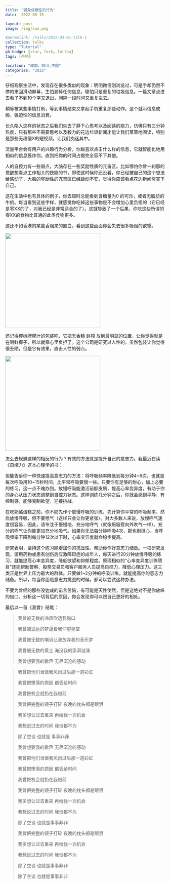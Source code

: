 ```yaml
---
title: '避免成瘾性的行为'
date:  2022-08-15

layout: post
image: /img/sun.png

#permalink: /talks/2015-03-01-talk-1
collection: talks
type: "Tutorial"
gh-badge: [star, fork, follow]
tags: [杂项]

location: "成都，四川,中国"
categories: "2022"
---
```


仔细观察生活中，发现存在很多类似的现象：明明微信刚浏览过，可是手却仍然不停的来回滑动屏幕，生怕漏掉任何信息，哪怕只是重复的垃圾信息。一篇文章点进去看了不到10个字又退出，间隔一段时间又重复进去。

稍等被某些事情打断，等到事情结束又拿起手机重复那些动作。这个就叫信息成瘾，强迫性的信息消费。

长久陷入这样的状态之后我们失去了静下心思考以及阅读的能力，仿佛只有三分钟热度，只有那些不需要思考以及毅力的花边垃圾新闻才能让我们草草地阅读，特别是那些无趣傻X的短视频，让我们痴迷其中。

流量平台会有用户的兴趣行为分析，你越喜欢点击什么样的信息，它就智能化地用相似的信息轰炸你。直到把你的时间占据完全容不下其他。

人的自控力有一些弱点，大脑存在一些奖励性质的亢奋区。比如哪怕你曾一刹那的觉醒想看点工作相关的技能的书，即使这时候你还没看，你已经被自己的这个想法给感动了，大脑的奖励性的亢奋区已经躁动不安，觉得你应该看点花边新闻奖赏下自己。

这在生活中也有具体的例子，你去超时总能看到含糖量为0 的可乐，或者无脂肪的牛奶。每当看到这些字样，就感觉你吃掉这些事物是不会增加心里负担的（它已经是零XX的了，对我已经是非常适合的了）。这就导致了一个后果，你吃这些所谓的零XX的食物比普通的此类食物更多。

这还不如香港的某些香烟来的直白，看到这些画面你会失去很多吸烟的欲望。

<img src="https://chaoxiyan1225.github.io/img/blog/yan.jpg" align="center" height="300" width="300">

还记得椰树牌椰汁的包装吧，它把无香精  鲜榨 放到最明显的位置，让你觉得就是在喝鲜椰子，所以就零心里负担了。这个公司是研究过人性的，虽然包装让你觉得很丑陋，但是它有效果，直击人性的弱点。

<img src="https://chaoxiyan1225.github.io/img/blog/yezhi.jpg" align="center" height="300" width="300">

怎么去规避这样的相反的行为？有效的方法就是提升自己的意志力。我最近在读《自控力》这本心理学的书：

但能告诉你一种快速提高意志力的方法：将呼吸频率降低到每分钟4~6次，也就是每次呼吸用10~15秒时间，比平常呼吸要慢一些。只要你有足够的耐心，加上必要的练习，这一点不难办到。放慢呼吸能激活前额皮质，提高心率变异度，有助于你的身心从压力状态调整到自控力状态。这样训练几分钟之后，你就会感到平静、有控制感，能够克制欲望，迎接挑战。

在吃奶酪蛋糕之前，你不妨先作个放慢呼吸的训练，先计算你平常的呼吸频率，然后放慢呼吸，但不要憋气（这样只会让你更紧张）。对大多数人来说，放慢呼气速度很容易，因此，请专注于慢慢地、充分地呼气（就像用吸管向外吹气一样）。充分的呼气让你能更加充分地吸气。如果你无法每分钟呼吸4次，那也别担心，当呼吸频率下降到每分钟12次以下时，心率变异度就会稳步提高。 

研究表明，坚持这个练习能增加你的抗压性，帮助你作好意志力储备。一项研究发现，滥用药物或患有创伤后应激障碍症的成年人，每天进行20分钟放慢呼吸的练习，就能提高心率变异度，降低欲望和抑郁程度。原理相似的“心率变异度训练项目”还能帮助警察、股票交易员和客户服务人员提高自控力，降低心理压力。这三类正是世界上压力最大的群体。只要做1~2分钟的呼吸训练，就能提高你的意志力储备。所以，每当你面临意志力挑战的时候，都可以尝试这种办法。

不要为曾经的那些没达成的诺言苦恼，有可能是天性使然，但是这绝对不是你放纵的借口。分析这一切背后的原因，你会发现你可以跟自己更好的相处。


最后以一首《我曾》结尾：

>
>我曾被无数的冷风吹透我胸口
>
>我曾被遥远的梦逼着我仰望星空
>
>我曾被无数的嘲讽让我放弃我的音乐梦
>
>我曾被无数的黄土 淹没我的澎湃汹涌
>
>我曾想要我的歌声 无尽沉沦的感动

>我曾把他们当做我风雨过后那一道彩虹
>
>我曾把堕落的原因 都丢给时间
>
>我曾把机会就扔在我眼前
>
>我曾把完整的镜子打碎 夜晚的枕头都是眼泪
>
>我多想让过去重来 再给我一次机会
>
>我想说过去的时间 我谁都不为
>
>除了空谈 也就是 事事非非
>
>我曾想要我的歌声 无尽沉沦的感动
>
>我曾把他们当做我风雨过后那一道彩虹
>
>我曾把堕落的原因 都丢给时间
>
>我曾把机会就扔在我眼前
>
>我曾把完整的镜子打碎 夜晚的枕头都是眼泪
>
>我多想让过去重来 再给我一次机会
>
>我想说过去的时间 我谁都不为
>
>除了空谈 也就是事事非非
>
>我曾把完整的镜子打碎 夜晚的枕头都是眼泪
>
>我多想让过去重来 再给我一次机会
>
>我想说过去的时间 我谁都不为
>
>除了空谈 也就是事事非非
>
>除了空谈 也就是事事非非


